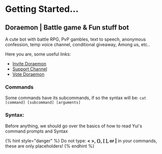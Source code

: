 # Getting Started...

## Doraemon \| Battle game & Fun stuff bot

A cute bot with battle RPG, PvP gambles, text to speech, anonymous confession, temp voice channel, conditional giveaway, Among us, etc..

Here you are, some useful links:

* [Invite Doraemon](https://discord.com/oauth2/authorize?client_id=574812330760863744&permissions=838332017&scope=bot)
* [Support Channel](https://discord.gg/9kfcFNt)
* [Vote Doraemon](https://top.gg/bot/574812330760863744/vote)

### Commands

Some commands have its subcommands, if so the syntax will be: `cat [command] [subcommand] [arguments]`

### Syntax:

Before anything, we should go over the basics of how to read Yui's command prompts and Syntax

{% hint style="danger" %}
Do not type: **&lt; &gt;, {}, \[ \], or \|**  in your commands, these are only placeholders! 
{% endhint %}




